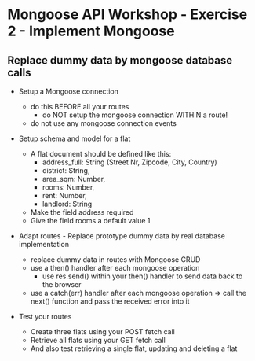 # Mongoose API Workshop - Exercise 2 - Implement Mongoose

## Replace dummy data by mongoose database calls

* Setup a Mongoose connection
    * do this BEFORE all your routes
        * do NOT setup the mongoose connection WITHIN a route!
    * do not use any mongoose connection events

* Setup schema and model for a flat
    * A flat document should be defined like this:
        * address_full: String (Street Nr, Zipcode, City, Country)
        * district: String,
        * area_sqm: Number,
        * rooms: Number,
        * rent: Number,
        * landlord: String
    * Make the field address required
    * Give the field rooms a default value 1

* Adapt routes - Replace prototype dummy data by real database implementation
    * replace dummy data in routes with Mongoose CRUD
    * use a then() handler after each mongoose operation
        * use res.send() within your then() handler to send data back to the browser
    * use a catch(err) handler after each mongoose operation
        => call the next() function and pass the received error into it 

* Test your routes
    * Create three flats using your POST fetch call
    * Retrieve all flats using your GET fetch call
    * And also test retrieving a single flat, updating and deleting a flat

